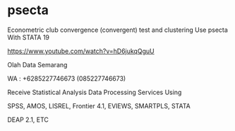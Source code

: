 # psecta
Econometric club convergence (convergent) test and clustering Use psecta With STATA 19

https://www.youtube.com/watch?v=hD6jukqQguU

Olah Data Semarang

WA : +6285227746673 (085227746673)

Receive Statistical Analysis Data Processing Services Using

SPSS, AMOS, LISREL, Frontier 4.1, EVIEWS, SMARTPLS, STATA

DEAP 2.1, ETC
